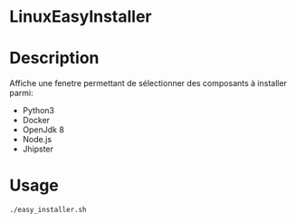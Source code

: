 # LinuxEasyInstaller

Description
===========

Affiche une fenetre permettant de sélectionner des composants à installer parmi:
- Python3
- Docker
- OpenJdk 8
- Node.js
- Jhipster

Usage
=====
```
./easy_installer.sh
```
